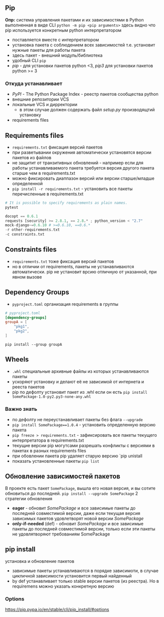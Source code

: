 ## Pip
**Опр:** система управления пакетами и их зависимостями в Python выполненная в виде CLI
`python -m pip <pip arguments>`
здесь видно что pip используется конкретным python интерпретатором
* поставляется вместе с интерпретатором
* установка пакета с соблюдением всех зависимостей т.е. установит нужные пакеты для работы пакета
* здесь пакет - внешний модуль/библиотека
* удобный CLI `pip`
* *pip* - для установки пакетов python <3, *pip3* для установки пакетов python >= 3
### Откуда устанавливает
* *PyPI* - The Python Package Index - реестр пакетов сообщества python
* внешние репозитории VCS
* локальные VCS и дирректории
	* в этом случае должен содержать файл *setup.py* производящтий установку
* requirements files
## Requirements files
* `requirements.txt` фиксация версий пакетов
* при разветывании окружения автоматически установятся версии пакетов из файлов
* не защитит от транзитивных обновлений - например если для работы устанавливаемого пакета требуется версия другого пакета старше чем в requirements.txt
* можно фиксировать диаппазон версий или версии старше/младше определенной
* `pip install -r requirements.txt` - установить все пакеты перечисленные в requirements.txt
```python
# It is possible to specify requirements as plain names.
pytest

docopt == 0.6.1
requests [security] >= 2.8.1, == 2.8.* ; python_version < "2.7"
mock-django~=0.6.10 # >=0.6.10, ==0.6.*
-r other-requirements.txt
-c constraints.txt
```
## Constraints files
* `requirements.txt` тоже фиксация версий пакетов
* но в отличии от requirements, пакеты не устанавливаются автоматически. pip не установит врсию отличную от указанной, при явном вызове
## Dependency Groups
* `pyproject.toml` организация requirements в группы 
```toml
# pyproject.toml
[dependency-groups]
groupA = [
    "pkg1",
    "pkg2",
]
```
```pip install --group groupA```
## Wheels
* `.whl` специальные архивные файлы из которых устанавливаются пакеты
* ускоряют установку и делают её не зависимой от интернета и рееста пакетов
* pip по дефолту установит пакет из .whl если он есть
```pip install SomePackage-1.0-py2.py3-none-any.whl```
### Важно знать
* по дефолту не переустанавливает пакеты без флага `--upgrade`
* `pip install SomePackage==1.0.4` - установить определенную версию пакета
* `pip freeze > requirements.txt` - зафиксировать все пакеты текущего интерпретатора в requirements.txt
* текущие версии pip могутсами разрешать конфликты с версиями в пакетах в разных requirements files
* при обовлении пакета pip удаляет старую версию `pip unistall
* показать установленные пакеты `pip list`
## Обновление зависимостей пакетов
В проекте есть пакет `SomePackage`, вышла его новая версия, и вы сотите обновиться до последней.
`pip install --upgrade SomePackage`
2 стратегии обновления
* **eager** - обновит *SomePackage* и все зависимые пакеты до последней  совместимой версии, даже если текущая версия зависимых пакетов удовлетворят новой версии *SomePackage*
* **only-if-needed** (def) - обновит *SomePackage* и все зависимые пакеты до последней совместимой версии, только если эти пакеты не удовлятворяют требованиям SomePackage
## pip install
установка и обновление пакетов
* зависимые пакеты устанавливаются в порядке зависимоти, в случае цикличной зависимости установится первый найденный
* by def устанавливает только stable версии пакетов (из реестра). Но в requiremens можно указать конкретную версию
### Options
https://pip.pypa.io/en/stable/cli/pip_install/#options